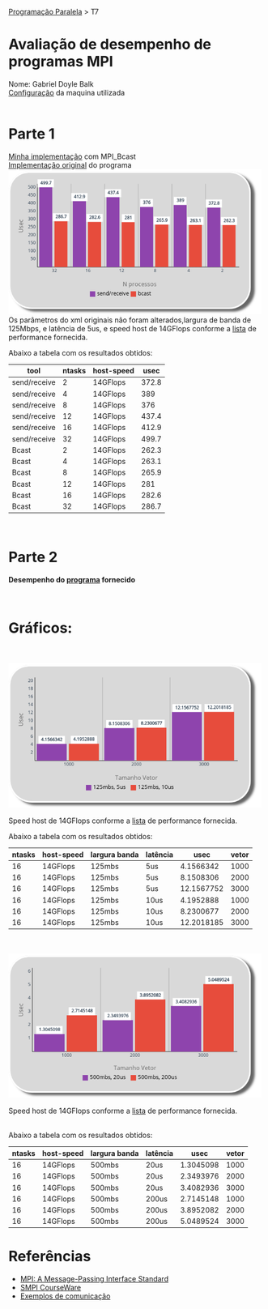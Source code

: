 [Programação Paralela](https://github.com/AndreaInfUFSM/elc139-2019a) > T7

# Avaliação de desempenho de programas MPI

Nome: Gabriel Doyle Balk
<br/>
[Configuração](https://github.com/doyleSM/elc139-2019a/blob/master/trabalhos/t2/specs.txt) da maquina utilizada <br/>
<br/>

# Parte 1

[Minha implementação](sr_meu_bcast.c) com MPI_Bcast
<br/>
[Implementação original](sr_bcast.c) do programa
<br/>
<img src="./graficos/1.png" width="500">
Os parâmetros do xml originais não foram alterados,largura de banda de 125Mbps, e latência de 5us, e speed host de 14GFlops conforme a [lista](https://setiathome.berkeley.edu/cpu_list.php) de performance fornecida.

Abaixo a tabela com os resultados obtidos:

| tool         | ntasks | host-speed | usec  |
| ------------ | ------ | ---------- | ----- |
| send/receive | 2      | 14GFlops   | 372.8 |
| send/receive | 4      | 14GFlops   | 389   |
| send/receive | 8      | 14GFlops   | 376   |
| send/receive | 12     | 14GFlops   | 437.4 |
| send/receive | 16     | 14GFlops   | 412.9 |
| send/receive | 32     | 14GFlops   | 499.7 |
| Bcast        | 2      | 14GFlops   | 262.3 |
| Bcast        | 4      | 14GFlops   | 263.1 |
| Bcast        | 8      | 14GFlops   | 265.9 |
| Bcast        | 12     | 14GFlops   | 281   |
| Bcast        | 16     | 14GFlops   | 282.6 |
| Bcast        | 32     | 14GFlops   | 286.7 |

<br/>

# Parte 2

**Desempenho do [programa](avg.c) fornecido**

<br/>

# Gráficos:

<br/>
<br/>

<img src="./graficos/2.png" width="500">
<br/>

Speed host de 14GFlops conforme a [lista](https://setiathome.berkeley.edu/cpu_list.php) de performance fornecida.

Abaixo a tabela com os resultados obtidos:

| ntasks | host-speed | largura banda | latência | usec       | vetor |
| ------ | ---------- | ------------- | -------- | ---------- | ----- |
| 16     | 14GFlops   | 125mbs        | 5us      | 4.1566342  | 1000  |
| 16     | 14GFlops   | 125mbs        | 5us      | 8.1508306  | 2000  |
| 16     | 14GFlops   | 125mbs        | 5us      | 12.1567752 | 3000  |
| 16     | 14GFlops   | 125mbs        | 10us     | 4.1952888  | 1000  |
| 16     | 14GFlops   | 125mbs        | 10us     | 8.2300677  | 2000  |
| 16     | 14GFlops   | 125mbs        | 10us     | 12.2018185 | 3000  |

<br/>
<br/>
<img src="./graficos/3.png" width="500">
<br/>

Speed host de 14GFlops conforme a [lista](https://setiathome.berkeley.edu/cpu_list.php) de performance fornecida.

<br/>
Abaixo a tabela com os resultados obtidos:

| ntasks | host-speed | largura banda | latência | usec      | vetor |
| ------ | ---------- | ------------- | -------- | --------- | ----- |
| 16     | 14GFlops   | 500mbs        | 20us     | 1.3045098 | 1000  |
| 16     | 14GFlops   | 500mbs        | 20us     | 2.3493976 | 2000  |
| 16     | 14GFlops   | 500mbs        | 20us     | 3.4082936 | 3000  |
| 16     | 14GFlops   | 500mbs        | 200us    | 2.7145148 | 1000  |
| 16     | 14GFlops   | 500mbs        | 200us    | 3.8952082 | 2000  |
| 16     | 14GFlops   | 500mbs        | 200us    | 5.0489524 | 3000  |

# Referências

- [MPI: A Message-Passing Interface Standard](https://www.mpi-forum.org/docs/mpi-3.1/mpi31-report.pdf)
- [SMPI CourseWare](https://simgrid.github.io/SMPI_CourseWare/)
- [Exemplos de comunicação](exemplos/)
